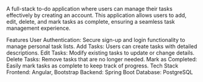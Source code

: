 A full-stack to-do application where users can manage their tasks effectively by creating an account. This application allows users to add, edit, delete, and mark tasks as complete, ensuring a seamless task management experience.

Features
User Authentication: Secure sign-up and login functionality to manage personal task lists.
Add Tasks: Users can create tasks with detailed descriptions.
Edit Tasks: Modify existing tasks to update or change details.
Delete Tasks: Remove tasks that are no longer needed.
Mark as Completed: Easily mark tasks as complete to keep track of progress.
Tech Stack
Frontend: Angular, Bootstrap
Backend: Spring Boot
Database: PostgreSQL
